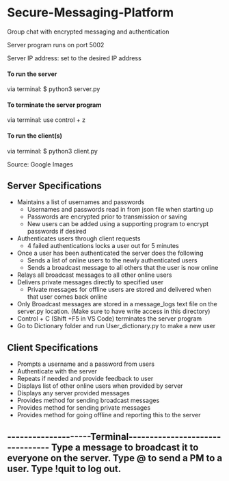 # Secure-Messaging-Platform
Group chat with encrypted messaging and authentication

Server program runs on port 5002

Server IP address: set to the desired IP address


#### To run the server
via terminal:
$ python3 server.py

#### To terminate the server program
via terminal:
use control + z

#### To run the client(s) 
via terminal:
$ python3 client.py


Source: Google Images


## Server Specifications
  - Maintains a list of usernames and passwords
    - Usernames and passwords read in from json file when starting up
    - Passwords are encrypted prior to transmission or saving
    - New users can be added using a supporting program to encrypt passwords if desired
  - Authenticates users through client requests
    - 4 failed authentications locks a user out for 5 minutes
  - Once a user has been authenticated the server does the following
    - Sends a list of online users to the newly authenticated users
    - Sends a broadcast message to all others that the user is now online
  - Relays all broadcast messages to all other online users
  - Delivers private messages directly to specified user
    - Private messages for offline users are stored and delivered when that user comes back online
  - Only Broadcast messages are stored in a message_logs text file on the server.py location. (Make sure to have write access in this directory)
  - Control + C (Shift +F5 in VS Code) terminates the server program
  - Go to Dictionary folder and run User_dictionary.py to make a new user

## Client Specifications
- Prompts a username and a password from users
- Authenticate with the server
- Repeats if needed and provide feedback to user
- Displays list of other online users when provided by server
- Displays any server provided messages
- Provides method for sending broadcast messages
- Provides method for sending private messages
- Provides method for going offline and reporting this to the server

--------------------Terminal--------------------------------
Type a message to broadcast it to everyone on the server.
Type @<username> <message> to send a PM to a user.
Type !quit to log out.
--------------------------------------------------------------
